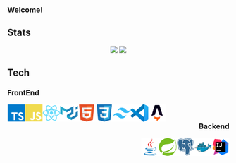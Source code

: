### Welcome!

## Stats

<div align="center">
  <!-- <a href="https://github.com/tiagosimionato"> -->
  <img height="180em" src="https://github-readme-stats.vercel.app/api?username=tiagosimionato&show_icons=true&theme=transparent&hide=issues&show=reviews&rank_icon=github&custom_title=GitHub%20Stats"/>
  <img height="180em" src="https://github-readme-stats.vercel.app/api/top-langs/?username=tiagosimionato&layout=compact&theme=transparent&exclude_repo=DignitoAndTheLogsOfEvil&langs_count=6"/>
</div>

## Tech

### FrontEnd
<div>
  <img align="left" alt="Type Script" height="40" width="40" src="https://raw.githubusercontent.com/devicons/devicon/master/icons/typescript/typescript-plain.svg" />
  <img align="left" alt="Java Script" height="40" width="40" src="https://raw.githubusercontent.com/devicons/devicon/master/icons/javascript/javascript-plain.svg" />
  <img align="left" alt="React" height="40" width="40" src="https://raw.githubusercontent.com/devicons/devicon/master/icons/react/react-original.svg" />
  <img align="left" alt="Material UI" height="40" width="40" src="https://raw.githubusercontent.com/devicons/devicon/master/icons/materialui/materialui-original.svg" />
  <img align="left" alt="HTML" height="40" width="40" src="https://raw.githubusercontent.com/devicons/devicon/master/icons/html5/html5-original.svg" />
  <img align="left" alt="CSS" height="40" width="40" src="https://raw.githubusercontent.com/devicons/devicon/master/icons/css3/css3-original.svg" />
  <img align="left" alt="Tailwind CSS" height="40" width="40" src="https://raw.githubusercontent.com/devicons/devicon/master/icons/tailwindcss/tailwindcss-original.svg" />
  <img align="left" alt="Vscode" height="40" width="40" src="https://raw.githubusercontent.com/devicons/devicon/master/icons/vscode/vscode-original.svg" />
  <img align="left" alt="Astro" height="40" width="40" src="https://raw.githubusercontent.com/devicons/devicon/master/icons/astro/astro-original.svg" />
<!--   <img align="center" alt="Python" height="40" width="40" src="https://raw.githubusercontent.com/devicons/devicon/master/icons/python/python-original.svg" /> -->
</div>

<br />

<h3 dir="rtl">Backend</h3>

<div>
  <img align="right" alt="Intellij" height="40" width="40" src="https://raw.githubusercontent.com/devicons/devicon/master/icons/intellij/intellij-original.svg" />
  <img align="right" alt="Docker" height="40" width="40" src="https://raw.githubusercontent.com/devicons/devicon/master/icons/docker/docker-original.svg" />
  <img align="right" alt="Postgre SQL" height="40" width="40" src="https://raw.githubusercontent.com/devicons/devicon/master/icons/postgresql/postgresql-plain.svg" />
  <img align="right" alt="Spring" height="40" width="40" src="https://raw.githubusercontent.com/devicons/devicon/master/icons/spring/spring-original.svg" />
  <img align="right" alt="Java" height="40" width="40" src="https://raw.githubusercontent.com/devicons/devicon/master/icons/java/java-original.svg" />
</div>

<!--

https://github.com/devicons/devicon/tree/master/icons

https://dev.to/envoy_/150-badges-for-github-pnk
https://shields.io/

https://picrew.me/en/

![Snake animation](https://github.com/tiagosimionato/tiagosimionato/blob/output/github-contribution-grid-snake.svg)

Here are some ideas to get you started:

- 🔭 I’m currently working on ...
- 🌱 I’m currently learning ...
- 👯 I’m looking to collaborate on ...
- 🤔 I’m looking for help with ...
- 💬 Ask me about ...
- 📫 How to reach me: ...
- 😄 Pronouns: ...
- ⚡ Fun fact: ...
-->
